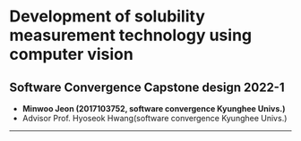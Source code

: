 Development of solubility measurement technology using computer vision
===
Software Convergence Capstone design 2022-1
---

- **Minwoo Jeon (2017103752, software convergence Kyunghee Univs.)**
- Advisor Prof. Hyoseok Hwang(software convergence Kyunghee Univs.)


- - -
